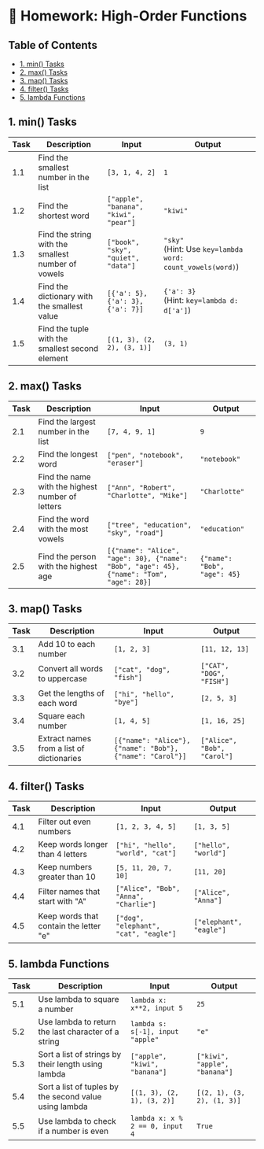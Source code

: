 # 📘 Homework: High-Order Functions

## Table of Contents
- [1. min() Tasks](#1-min-tasks)
- [2. max() Tasks](#2-max-tasks)
- [3. map() Tasks](#3-map-tasks)
- [4. filter() Tasks](#4-filter-tasks)
- [5. lambda Functions](#5-lambda-functions)

## 1. min() Tasks

| Task | Description | Input | Output |
|------|-------------|-------|--------|
| 1.1  | Find the smallest number in the list | `[3, 1, 4, 2]` | `1` |
| 1.2  | Find the shortest word | `["apple", "banana", "kiwi", "pear"]` | `"kiwi"` |
| 1.3  | Find the string with the smallest number of vowels | `["book", "sky", "quiet", "data"]` | `"sky"` <br> (Hint: Use `key=lambda word: count_vowels(word)`) |
| 1.4  | Find the dictionary with the smallest value | `[{'a': 5}, {'a': 3}, {'a': 7}]` | `{'a': 3}` <br> (Hint: `key=lambda d: d['a']`) |
| 1.5  | Find the tuple with the smallest second element | `[(1, 3), (2, 2), (3, 1)]` | `(3, 1)` |

## 2. max() Tasks

| Task | Description | Input | Output |
|------|-------------|-------|--------|
| 2.1  | Find the largest number in the list | `[7, 4, 9, 1]` | `9` |
| 2.2  | Find the longest word | `["pen", "notebook", "eraser"]` | `"notebook"` |
| 2.3  | Find the name with the highest number of letters | `["Ann", "Robert", "Charlotte", "Mike"]` | `"Charlotte"` |
| 2.4  | Find the word with the most vowels | `["tree", "education", "sky", "road"]` | `"education"` |
| 2.5  | Find the person with the highest age | `[{"name": "Alice", "age": 30}, {"name": "Bob", "age": 45}, {"name": "Tom", "age": 28}]` | `{"name": "Bob", "age": 45}` |

## 3. map() Tasks

| Task | Description | Input | Output |
|------|-------------|-------|--------|
| 3.1  | Add 10 to each number | `[1, 2, 3]` | `[11, 12, 13]` |
| 3.2  | Convert all words to uppercase | `["cat", "dog", "fish"]` | `["CAT", "DOG", "FISH"]` |
| 3.3  | Get the lengths of each word | `["hi", "hello", "bye"]` | `[2, 5, 3]` |
| 3.4  | Square each number | `[1, 4, 5]` | `[1, 16, 25]` |
| 3.5  | Extract names from a list of dictionaries | `[{"name": "Alice"}, {"name": "Bob"}, {"name": "Carol"}]` | `["Alice", "Bob", "Carol"]` |

## 4. filter() Tasks

| Task | Description | Input | Output |
|------|-------------|-------|--------|
| 4.1  | Filter out even numbers | `[1, 2, 3, 4, 5]` | `[1, 3, 5]` |
| 4.2  | Keep words longer than 4 letters | `["hi", "hello", "world", "cat"]` | `["hello", "world"]` |
| 4.3  | Keep numbers greater than 10 | `[5, 11, 20, 7, 10]` | `[11, 20]` |
| 4.4  | Filter names that start with "A" | `["Alice", "Bob", "Anna", "Charlie"]` | `["Alice", "Anna"]` |
| 4.5  | Keep words that contain the letter "e" | `["dog", "elephant", "cat", "eagle"]` | `["elephant", "eagle"]` |

## 5. lambda Functions

| Task | Description | Input | Output |
|------|-------------|-------|--------|
| 5.1  | Use lambda to square a number | `lambda x: x**2, input 5` | `25` |
| 5.2  | Use lambda to return the last character of a string | `lambda s: s[-1], input "apple"` | `"e"` |
| 5.3  | Sort a list of strings by their length using lambda | `["apple", "kiwi", "banana"]` | `["kiwi", "apple", "banana"]` |
| 5.4  | Sort a list of tuples by the second value using lambda | `[(1, 3), (2, 1), (3, 2)]` | `[(2, 1), (3, 2), (1, 3)]` |
| 5.5  | Use lambda to check if a number is even | `lambda x: x % 2 == 0, input 4` | `True` |